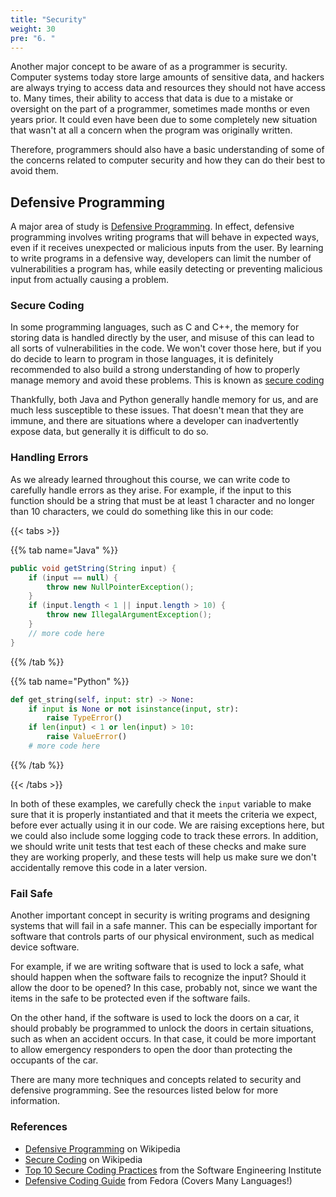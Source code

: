 ```yaml
---
title: "Security"
weight: 30
pre: "6. "
---
```


Another major concept to be aware of as a programmer is security. Computer systems today store large amounts of sensitive data, and hackers are always trying to access data and resources they should not have access to. Many times, their ability to access that data is due to a mistake or oversight on the part of a programmer, sometimes made months or even years prior. It could even have been due to some completely new situation that wasn't at all a concern when the program was originally written.

Therefore, programmers should also have a basic understanding of some of the concerns related to computer security and how they can do their best to avoid them.

## Defensive Programming

A major area of study is [Defensive Programming](https://en.wikipedia.org/wiki/Defensive_programming). In effect, defensive programming involves writing programs that will behave in expected ways, even if it receives unexpected or malicious inputs from the user. By learning to write programs in a defensive way, developers can limit the number of vulnerabilities a program has, while easily detecting or preventing malicious input from actually causing a problem.

### Secure Coding

In some programming languages, such as C and C++, the memory for storing data is handled directly by the user, and misuse of this can lead to all sorts of vulnerabilities in the code. We won't cover those here, but if you do decide to learn to program in those languages, it is definitely recommended to also build a strong understanding of how to properly manage memory and avoid these problems. This is known as [secure coding](https://en.wikipedia.org/wiki/Secure_coding)

Thankfully, both Java and Python generally handle memory for us, and are much less susceptible to these issues. That doesn't mean that they are immune, and there are situations where a developer can inadvertently expose data, but generally it is difficult to do so.

### Handling Errors

As we already learned throughout this course, we can write code to carefully handle errors as they arise. For example, if the input to this function should be a string that must be at least 1 character and no longer than 10 characters, we could do something like this in our code:

{{< tabs >}}

{{% tab name="Java" %}}

```java
public void getString(String input) {
    if (input == null) {
        throw new NullPointerException();
    }
    if (input.length < 1 || input.length > 10) {
        throw new IllegalArgumentException();
    }
    // more code here
}
```

{{% /tab %}}

{{% tab name="Python" %}}

```python
def get_string(self, input: str) -> None:
    if input is None or not isinstance(input, str):
        raise TypeError()
    if len(input) < 1 or len(input) > 10:
        raise ValueError()
    # more code here
```

{{% /tab %}}

{{< /tabs >}}

In both of these examples, we carefully check the `input` variable to make sure that it is properly instantiated and that it meets the criteria we expect, before ever actually using it in our code. We are raising exceptions here, but we could also include some logging code to track these errors. In addition, we should write unit tests that test each of these checks and make sure they are working properly, and these tests will help us make sure we don't accidentally remove this code in a later version.

### Fail Safe

Another important concept in security is writing programs and designing systems that will fail in a safe manner. This can be especially important for software that controls parts of our physical environment, such as medical device software.

For example, if we are writing software that is used to lock a safe, what should happen when the software fails to recognize the input? Should it allow the door to be opened? In this case, probably not, since we want the items in the safe to be protected even if the software fails.

On the other hand, if the software is used to lock the doors on a car, it should probably be programmed to unlock the doors in certain situations, such as when an accident occurs. In that case, it could be more important to allow emergency responders to open the door than protecting the occupants of the car. 

There are many more techniques and concepts related to security and defensive programming. See the resources listed below for more information.

### References

* [Defensive Programming](https://en.wikipedia.org/wiki/Defensive_programming) on Wikipedia
* [Secure Coding](https://en.wikipedia.org/wiki/Secure_coding) on Wikipedia
* [Top 10 Secure Coding Practices](https://wiki.sei.cmu.edu/confluence/display/seccode/Top+10+Secure+Coding+Practices) from the Software Engineering Institute
* [Defensive Coding Guide](http://redhat-crypto.gitlab.io/defensive-coding-guide/) from Fedora (Covers Many Languages!)
